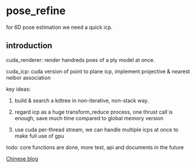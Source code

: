 # pose_refine
for 6D pose estimation we need a quick icp.

## introduction
cuda_renderer: render handreds poes of a ply model at once.  

cuda_icp: cuda version of point to plane icp, implement projective & nearest neibor association  

key ideas:  

1. build & search a kdtree in non-iterative, non-stack way.

2. regard icp as a huge transform_reduce process, one thrust call is enough, save much time compared to global memory version  

3. use cuda per-thread stream, we can handle multiple icps at once to make full use of gpu

todo:  core functions are done, more test, api and documents in the future  

[Chinese blog](https://zhuanlan.zhihu.com/p/58757649)
